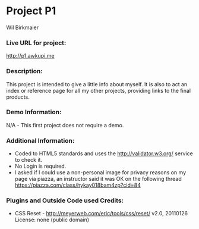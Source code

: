 # Project P1
Wil Birkmaier

### Live URL for project:
<http://p1.awkupi.me>

### Description:
This project is intended to give a little info about myself.  It is also to act an index or reference page for all my other projects, providing links to the final products. 

### Demo Information:
N/A - This first project does not require a demo.

### Additional Information:
+ Coded to HTML5 standards and uses the <http://validator.w3.org/> service to check it.
+ No Login is required.
+ I asked if I could use a non-personal image for privacy reasons on my page via piazza, an instructor said it was OK on the following thread <https://piazza.com/class/hykay018bam4zp?cid=84>

### Plugins and Outside Code used Credits:
+ CSS Reset -  <http://meyerweb.com/eric/tools/css/reset/> v2.0, 20110126 License: none (public domain) 
